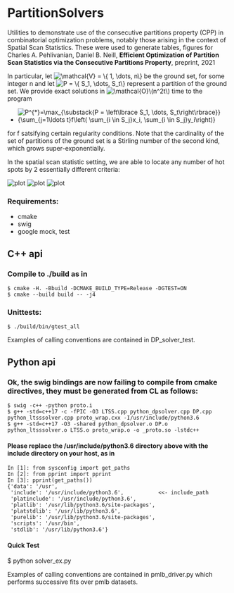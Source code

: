 # PartitionSolvers
Utilities to demonstrate use of the consecutive partitions property (CPP) in combinatorial optimization problems, notably those arising in the context of Spatial Scan Statistics. These were used to generate tables, figures for Charles A. Pehlivanian, Daniel B. Neill, **Efficient Optimization of Partition Scan Statistics via the Consecutive Partitions Property**, preprint, 2021 

In particular, let 
<img src="https://latex.codecogs.com/svg.image?\mathcal{V}&space;=&space;\{&space;1,&space;\dots,&space;n\}" title="\mathcal{V} = \{ 1, \dots, n\}" />
be the ground set, for some integer n and let 
<img src="https://latex.codecogs.com/svg.image?P&space;=&space;\{&space;S_1,&space;\dots,&space;S_t\}" title="P = \{ S_1, \dots, S_t\}" /> 
represent a partition of the ground set. We provide exact solutions in <img src="https://latex.codecogs.com/svg.image?\mathcal{O}\(n^2t\)" title="\mathcal{O}\(n^2t\)" /> time to the program
- <img src="https://latex.codecogs.com/svg.image?\max_{\substack{P&space;=&space;\left\lbrace&space;S_1,&space;\dots,&space;S_t\right\rbrace}}&space;{\sum_{j=1\ldots&space;t}f\left(&space;\sum_{i&space;\in&space;S_j}x_i,&space;\sum_{i&space;\in&space;S_j}y_i\right)}" title="P^{*}=\max_{\substack{P = \left\lbrace S_1, \dots, S_t\right\rbrace}} {\sum_{j=1\ldots t}f\left( \sum_{i \in S_j}x_i, \sum_{i \in S_j}y_i\right)}" />
for f satsifying certain regularity conditions. Note that the cardinality of the set of partitions of the ground set is a Stirling number of the second kind, which grows super-exponentially. 

In the spatial scan statistic setting, we are able to locate any number of hot spots by 2 essentially different criteria:

![plot](https://github.com/pehlivanian/PartitionSolvers/blob/main/figures/NYC_prostate_3_risk_part_Blues.jpg?raw=true)
![plot](https://github.com/pehlivanian/PartitionSolvers/blob/main/figures/Minnesota_09-01-2020_4_best_0_thresh.jpg?raw=true)
![plot](https://github.com/pehlivanian/PartitionSolvers/blob/main/figures/Japan_09-01-2020_3_best_0_thresh.jpg?raw=true)


### Requirements:
- cmake
- swig
- google mock, test

## C++ api

### Compile to ./build as in 
```
$ cmake -H. -Bbuild -DCMAKE_BUILD_TYPE=Release -DGTEST=ON
$ cmake --build build -- -j4
```

### Unittests:
```
$ ./build/bin/gtest_all
```

Examples of calling conventions are contained in DP_solver_test.

## Python api

### Ok, the swig bindings are now failing to compile from cmake directives, they must be generated from CL as follows:
```
$ swig -c++ -python proto.i
$ g++ -std=c++17 -c -fPIC -O3 LTSS.cpp python_dpsolver.cpp DP.cpp python_ltsssolver.cpp proto_wrap.cxx -I/usr/include/python3.6
$ g++ -std=c++17 -O3 -shared python_dpsolver.o DP.o python_ltsssolver.o LTSS.o proto_wrap.o -o _proto.so -lstdc++
```
#### Please replace the /usr/include/python3.6 directory above with the include directory on your host, as in
```
In [1]: from sysconfig import get_paths                                                                                  
In [2]: from pprint import pprint                                                                                        
In [3]: pprint(get_paths())                                                                                                                
{'data': '/usr',
 'include': '/usr/include/python3.6',			<<- include_path
 'platinclude': '/usr/include/python3.6', 
 'platlib': '/usr/lib/python3.6/site-packages',
 'platstdlib': '/usr/lib/python3.6',
 'purelib': '/usr/lib/python3.6/site-packages',
 'scripts': '/usr/bin',
 'stdlib': '/usr/lib/python3.6'}
```

#### Quick Test
$ python solver_ex.py

Examples of calling conventions are contained in pmlb_driver.py which performs successive fits over pmlb datasets.

